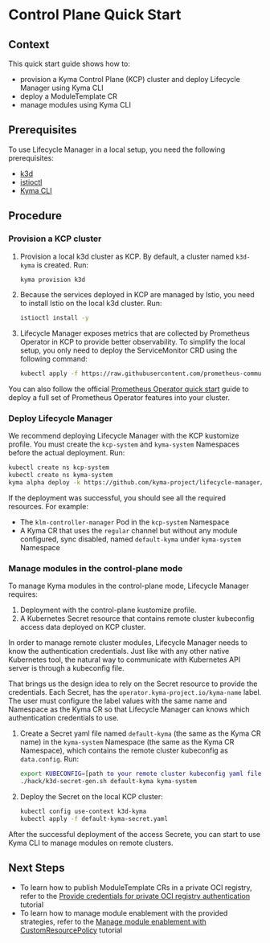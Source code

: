 # Control Plane Quick Start

## Context

This quick start guide shows how to:

- provision a Kyma Control Plane (KCP) cluster and deploy Lifecycle Manager using Kyma CLI
- deploy a ModuleTemplate CR
- manage modules using Kyma CLI

## Prerequisites

To use Lifecycle Manager in a local setup, you need the following prerequisites:

- [k3d](https://k3d.io/)
- [istioctl](https://istio.io/latest/docs/setup/install/istioctl/)
- [Kyma CLI](https://kyma-project.io/docs/kyma/latest/04-operation-guides/operations/01-install-kyma-CLI)

## Procedure

### Provision a KCP cluster

1. Provision a local k3d cluster as KCP. By default, a cluster named `k3d-kyma` is created. Run:

   ```bash
   kyma provision k3d
   ```

2. Because the services deployed in KCP are managed by Istio, you need to install Istio on the local k3d cluster. Run:

   ```bash
   istioctl install -y
   ```

3. Lifecycle Manager exposes metrics that are collected by Prometheus Operator in KCP to provide better observability. To simplify the local setup, you only need to deploy the ServiceMonitor CRD using the following command:

   ```bash
   kubectl apply -f https://raw.githubusercontent.com/prometheus-community/helm-charts/main/charts/kube-prometheus-stack/crds/crd-servicemonitors.yaml
   ```

You can also follow the official [Prometheus Operator quick start](https://prometheus-operator.dev/docs/prologue/quick-start/) guide to deploy a full set of Prometheus Operator features into your cluster.

### Deploy Lifecycle Manager

We recommend deploying Lifecycle Manager with the KCP kustomize profile. You must create the `kcp-system` and `kyma-system` Namespaces before the actual deployment. Run:

   ```bash
   kubectl create ns kcp-system
   kubectl create ns kyma-system
   kyma alpha deploy -k https://github.com/kyma-project/lifecycle-manager/config/control-plane
   ```

If the deployment was successful, you should see all the required resources. For example:

- The `klm-controller-manager` Pod in the `kcp-system` Namespace
- A Kyma CR that uses the `regular` channel but without any module configured, sync disabled, named `default-kyma` under `kyma-system` Namespace

### Manage modules in the control-plane mode

To manage Kyma modules in the control-plane mode, Lifecycle Manager requires:

1. Deployment with the control-plane kustomize profile.
2. A Kubernetes Secret resource that contains remote cluster kubeconfig access data deployed on KCP cluster.

In order to manage remote cluster modules, Lifecycle Manager needs to know the authentication credentials. Just like with any other native Kubernetes tool, the natural way to communicate with Kubernetes API server is through a kubeconfig file.

That brings us the design idea to rely on the Secret resource to provide the credentials. Each Secret, has the `operator.kyma-project.io/kyma-name` label. The user must configure the label values with the same name and Namespace as the Kyma CR so that Lifecycle Manager can knows which authentication credentials to use.

1. Create a Secret yaml file named `default-kyma` (the same as the Kyma CR name) in the `kyma-system` Namespace (the same as the Kyma CR Namespace), which contains the remote cluster kubeconfig as `data.config`. Run:

   ```bash
   export KUBECONFIG=[path to your remote cluster kubeconfig yaml file]
   ./hack/k3d-secret-gen.sh default-kyma kyma-system
   ```

2. Deploy the Secret on the local KCP cluster:

   ```bash
   kubectl config use-context k3d-kyma 
   kubectl apply -f default-kyma-secret.yaml
   ```

After the successful deployment of the access Secrete, you can start to use Kyma CLI to manage modules on remote clusters.

## Next Steps

- To learn how to publish ModuleTemplate CRs in a private OCI registry, refer to the [Provide credentials for private OCI registry authentication](../developer-tutorials/config-private-registry.md) tutorial
- To learn how to manage module enablement with the provided strategies, refer to the [Manage module enablement with CustomResourcePolicy](02-10-manage-module-with-custom-resource-policy.md/) tutorial
